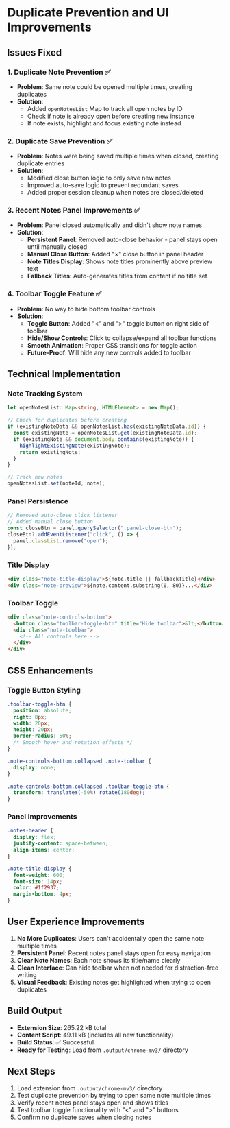 # Duplicate Prevention and UI Improvements

## Issues Fixed

### 1. **Duplicate Note Prevention** ✅
- **Problem**: Same note could be opened multiple times, creating duplicates
- **Solution**: 
  - Added `openNotesList` Map to track all open notes by ID
  - Check if note is already open before creating new instance
  - If note exists, highlight and focus existing note instead

### 2. **Duplicate Save Prevention** ✅
- **Problem**: Notes were being saved multiple times when closed, creating duplicate entries
- **Solution**:
  - Modified close button logic to only save new notes
  - Improved auto-save logic to prevent redundant saves
  - Added proper session cleanup when notes are closed/deleted

### 3. **Recent Notes Panel Improvements** ✅
- **Problem**: Panel closed automatically and didn't show note names
- **Solution**:
  - **Persistent Panel**: Removed auto-close behavior - panel stays open until manually closed
  - **Manual Close Button**: Added "×" close button in panel header
  - **Note Titles Display**: Shows note titles prominently above preview text
  - **Fallback Titles**: Auto-generates titles from content if no title set

### 4. **Toolbar Toggle Feature** ✅
- **Problem**: No way to hide bottom toolbar controls
- **Solution**:
  - **Toggle Button**: Added "&lt;" and "&gt;" toggle button on right side of toolbar
  - **Hide/Show Controls**: Click to collapse/expand all toolbar functions
  - **Smooth Animation**: Proper CSS transitions for toggle action
  - **Future-Proof**: Will hide any new controls added to toolbar

## Technical Implementation

### Note Tracking System
```typescript
let openNotesList: Map<string, HTMLElement> = new Map();

// Check for duplicates before creating
if (existingNoteData && openNotesList.has(existingNoteData.id)) {
  const existingNote = openNotesList.get(existingNoteData.id);
  if (existingNote && document.body.contains(existingNote)) {
    highlightExistingNote(existingNote);
    return existingNote;
  }
}

// Track new notes
openNotesList.set(noteId, note);
```

### Panel Persistence
```typescript
// Removed auto-close click listener
// Added manual close button
const closeBtn = panel.querySelector(".panel-close-btn");
closeBtn?.addEventListener("click", () => {
  panel.classList.remove("open");
});
```

### Title Display
```html
<div class="note-title-display">${note.title || fallbackTitle}</div>
<div class="note-preview">${note.content.substring(0, 80)}...</div>
```

### Toolbar Toggle
```html
<div class="note-controls-bottom">
  <button class="toolbar-toggle-btn" title="Hide toolbar">&lt;</button>
  <div class="note-toolbar">
    <!-- All controls here -->
  </div>
</div>
```

## CSS Enhancements

### Toggle Button Styling
```css
.toolbar-toggle-btn {
  position: absolute;
  right: 8px;
  width: 20px;
  height: 20px;
  border-radius: 50%;
  /* Smooth hover and rotation effects */
}

.note-controls-bottom.collapsed .note-toolbar {
  display: none;
}

.note-controls-bottom.collapsed .toolbar-toggle-btn {
  transform: translateY(-50%) rotate(180deg);
}
```

### Panel Improvements
```css
.notes-header {
  display: flex;
  justify-content: space-between;
  align-items: center;
}

.note-title-display {
  font-weight: 600;
  font-size: 14px;
  color: #1f2937;
  margin-bottom: 4px;
}
```

## User Experience Improvements

1. **No More Duplicates**: Users can't accidentally open the same note multiple times
2. **Persistent Panel**: Recent notes panel stays open for easy navigation
3. **Clear Note Names**: Each note shows its title/name clearly
4. **Clean Interface**: Can hide toolbar when not needed for distraction-free writing
5. **Visual Feedback**: Existing notes get highlighted when trying to open duplicates

## Build Output
- **Extension Size**: 265.22 kB total
- **Content Script**: 49.11 kB (includes all new functionality)
- **Build Status**: ✅ Successful
- **Ready for Testing**: Load from `.output/chrome-mv3/` directory

## Next Steps
1. Load extension from `.output/chrome-mv3/` directory
2. Test duplicate prevention by trying to open same note multiple times
3. Verify recent notes panel stays open and shows titles
4. Test toolbar toggle functionality with "&lt;" and "&gt;" buttons
5. Confirm no duplicate saves when closing notes